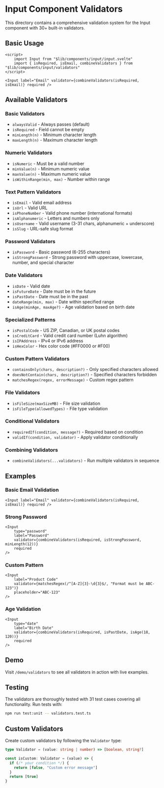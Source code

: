 # Input Component Validators

This directory contains a comprehensive validation system for the Input component with 30+ built-in validators.

## Basic Usage

```svelte
<script>
	import Input from "$lib/components/input/input.svelte"
	import { isRequired, isEmail, combineValidators } from "$lib/components/input/validators"
</script>

<Input label="Email" validator={combineValidators(isRequired, isEmail)} required />
```

## Available Validators

### Basic Validators

- `alwaysValid` - Always passes (default)
- `isRequired` - Field cannot be empty
- `minLength(n)` - Minimum character length
- `maxLength(n)` - Maximum character length

### Numeric Validators

- `isNumeric` - Must be a valid number
- `minValue(n)` - Minimum numeric value
- `maxValue(n)` - Maximum numeric value
- `isWithinRange(min, max)` - Number within range

### Text Pattern Validators

- `isEmail` - Valid email address
- `isUrl` - Valid URL
- `isPhoneNumber` - Valid phone number (international formats)
- `isAlphanumeric` - Letters and numbers only
- `isUsername` - Valid username (3-31 chars, alphanumeric + underscore)
- `isSlug` - URL-safe slug format

### Password Validators

- `isPassword` - Basic password (6-255 characters)
- `isStrongPassword` - Strong password with uppercase, lowercase, number, and special character

### Date Validators

- `isDate` - Valid date
- `isFutureDate` - Date must be in the future
- `isPastDate` - Date must be in the past
- `dateRange(min, max)` - Date within specified range
- `isAge(minAge, maxAge?)` - Age validation based on birth date

### Specialized Patterns

- `isPostalCode` - US ZIP, Canadian, or UK postal codes
- `isCreditCard` - Valid credit card number (Luhn algorithm)
- `isIPAddress` - IPv4 or IPv6 address
- `isHexColor` - Hex color code (#FF0000 or #F00)

### Custom Pattern Validators

- `containsOnly(chars, description?)` - Only specified characters allowed
- `doesNotContain(chars, description?)` - Specified characters forbidden
- `matchesRegex(regex, errorMessage)` - Custom regex pattern

### File Validators

- `isFileSize(maxSizeMB)` - File size validation
- `isFileType(allowedTypes)` - File type validation

### Conditional Validators

- `requiredIf(condition, message?)` - Required based on condition
- `validIf(condition, validator)` - Apply validator conditionally

### Combining Validators

- `combineValidators(...validators)` - Run multiple validators in sequence

## Examples

### Basic Email Validation

```svelte
<Input label="Email" validator={combineValidators(isRequired, isEmail)} required />
```

### Strong Password

```svelte
<Input
	type="password"
	label="Password"
	validator={combineValidators(isRequired, isStrongPassword, minLength(12))}
	required
/>
```

### Custom Pattern

```svelte
<Input
	label="Product Code"
	validator={matchesRegex(/^[A-Z]{3}-\d{3}$/, "Format must be ABC-123")}
	placeholder="ABC-123"
/>
```

### Age Validation

```svelte
<Input
	type="date"
	label="Birth Date"
	validator={combineValidators(isRequired, isPastDate, isAge(18, 120))}
	required
/>
```

## Demo

Visit `/demo/validators` to see all validators in action with live examples.

## Testing

The validators are thoroughly tested with 31 test cases covering all functionality. Run tests with:

```bash
npm run test:unit -- validators.test.ts
```

## Custom Validators

Create custom validators by following the `Validator` type:

```typescript
type Validator = (value: string | number) => [boolean, string?]

const isCustom: Validator = (value) => {
  if (/* your condition */) {
    return [false, "Custom error message"]
  }
  return [true]
}
```
